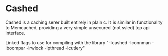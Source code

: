 # Cashed

Cashed is a caching serer built entirely in plain c.
It is similar in functionality to Memcached, providing a very simple unsecured (not ssled) tcp api interface.

Linked flags to use for compiling with the library "-lcashed -lconnman -lboompar -lrwlock -lpthread -lcutlery"